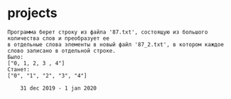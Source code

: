 # projects
    Программа берет строку из файла '87.txt', состоящую из большого количества слов и преобразует ее 
    в отдельные слова элементы в новый файл '87_2.txt', в котором каждое слово записано в отдельной строке.
    Было:
    ["0, 1, 2, 3 , 4"] 
    Станет:
    ["0", "1", "2", "3", "4"]
        
        31 dec 2019 - 1 jan 2020
